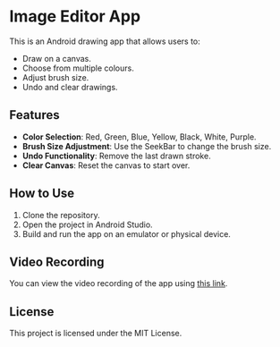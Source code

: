 # Image Editor App

This is an Android drawing app that allows users to:
- Draw on a canvas.
- Choose from multiple colours.
- Adjust brush size.
- Undo and clear drawings.

## Features
- **Color Selection**: Red, Green, Blue, Yellow, Black, White, Purple.
- **Brush Size Adjustment**: Use the SeekBar to change the brush size.
- **Undo Functionality**: Remove the last drawn stroke.
- **Clear Canvas**: Reset the canvas to start over.

## How to Use
1. Clone the repository.
2. Open the project in Android Studio.
3. Build and run the app on an emulator or physical device.

## Video Recording
You can view the video recording of the app using [this link](https://drive.google.com/file/d/1uYiSuaEMfGqat-bFh7KlcE-wEkUQS8oA/view?usp=sharing).

## License
This project is licensed under the MIT License.